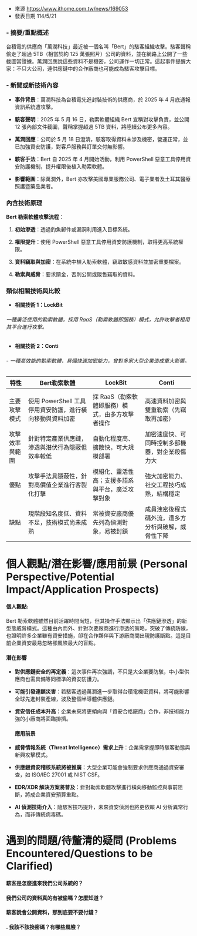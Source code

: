 - 來源 https://www.ithome.com.tw/news/169053
- 發表日期 114/5/21

### - **摘要/重點概述**
台積電的供應商「萬潤科技」最近被一個名叫「Bert」的駭客組織攻擊。駭客聲稱偷走了超過 5TB（相當於約 125 萬張照片）公司的資料，並在網路上公開了一些截圖當證據。萬潤回應說這些資料不是機密，公司運作一切正常。這起事件提醒大家：不只大公司，連供應鏈中的合作廠商也可能成為駭客攻擊目標。

### - **新聞或新技術內容**
  - **事件背景**：萬潤科技為台積電先進封裝技術的供應商，於 2025 年 4 月底通報資訊系統遭攻擊。
    
- **駭客聲明**：2025 年 5 月 16 日，勒索軟體組織 Bert 宣稱對攻擊負責，並公開 12 張內部文件截圖，聲稱掌握超過 5TB 資料，將陸續公布更多內容。
    
- **萬潤回應**：公司於 5 月 18 日澄清，駭客取得資料未涉及機密，營運正常，並已加強資安防護，對客戶服務與訂單交付無影響。
    
- **駭客手法**：Bert 自 2025 年 4 月開始活動，利用 PowerShell 惡意工具停用資安防護機制，提升權限後植入勒索軟體。
    
- **影響範圍**：除萬潤外，Bert 亦攻擊美國專業服務公司、電子業者及土耳其醫療照護暨藥品業者。
  
  
### **內含技術原理**

**Bert 勒索軟體攻擊流程**：

1. **初始滲透**：透過釣魚郵件或漏洞利用進入目標系統。
    
2. **權限提升**：使用 PowerShell 惡意工具停用資安防護機制，取得更高系統權限。
    
3. **資料竊取與加密**：在系統中植入勒索軟體，竊取敏感資料並加密重要檔案。
    
4. **勒索與威脅**：要求贖金，否則公開或販售竊取的資料。
   
   
### 類似相關技術與比較
   
   - **相關技術 1：LockBit**
    
###### 一種廣泛使用的勒索軟體，採用 RaaS（勒索軟體即服務）模式，允許攻擊者租用其平台進行攻擊。
        
- **相關技術 2：Conti**
    
###### - 一種高效能的勒索軟體，具備快速加密能力，曾對多家大型企業造成重大影響。
      
      

| 特性      | Bert勒索軟體                           | LockBit                    | Conti                     |
| ------- | ---------------------------------- | -------------------------- | ------------------------- |
|         |                                    |                            |                           |
| 主要攻擊模式  | 使用 PowerShell 工具停用資安防護，進行橫向移動與資料加密 | 採 RaaS（勒索軟體即服務）模式，由多方攻擊者操作 | 高速資料加密與雙重勒索（先竊取再加密）       |
| 攻擊效率與範圍 | 針對特定產業供應鏈，滲透與潛伏行為隱蔽但效率較低           | 自動化程度高、擴散快，可大規模部署          | 加密速度快、可同時控制多部機器，對企業殺傷力大   |
| 優點      | 攻擊手法具隱蔽性，針對高價值企業進行客製化打擊            | 模組化、靈活性高；支援多語系與平台，廣泛攻擊對象   | 強大加密能力、社交工程技巧成熟，結構穩定      |
| 缺點      | 現階段知名度低、資料不足，技術模式尚未成熟              | 常被資安廠商優先列為偵測對象，易被封鎖        | 成員洩密後程式碼外流，遭多方分析與破解，威脅性下降 |

# 個人觀點/潛在影響/應用前景 (Personal Perspective/Potential Impact/Application Prospects)

#### **個人觀點**:
Bert 勒索軟體雖然目前活躍時間尚短，但其操作手法顯示出「供應鏈滲透」的新型態威脅模式。這種由內而外、針對次要廠商進行滲透的策略，突破了傳統防線，也證明許多企業雖有資安措施，卻在合作夥伴與下游廠商間出現防護斷點。這是目前企業資安最易忽略卻風險最大的盲點。

#### **潛在影響**

- **對供應鏈安全的再定義**：這次事件再次強調，不只是大企業要防駭，中小型供應商也需具備等同標準的資安防護力。
    
- **可能引發連鎖災害**：若駭客透過萬潤進一步取得台積電機密資料，將可能影響全球先進封裝產線，波及整個半導體供應鏈。
    
- **資安信任成本升高**：企業未來將更傾向與「資安合格廠商」合作，非技術能力強的小廠商將面臨排擠。
  
  #### **應用前景**

- **威脅情報系統（Threat Intelligence）需求上升**：企業需掌握即時駭客動態與新興攻擊模式。
    
- **供應鏈資安稽核系統將被推廣**：大型企業可能會強制要求供應商通過資安審查，如 ISO/IEC 27001 或 NIST CSF。
    
- **EDR/XDR 解決方案將普及**：針對勒索軟體攻擊進行橫向移動監控與事前阻斷，將成企業資安預算重點。
    
- **AI 偵測技術介入**：隨駭客技巧提升，未來資安偵測也將更依賴 AI 分析異常行為，而非傳統病毒碼。
  
  
# 遇到的問題/待釐清的疑問 (Problems Encountered/Questions to be Clarified)

#### **駭客是怎麼進來我們公司系統的？**

#### **我們公司的資料真的有被偷嗎？怎麼知道？**

#### **駭客說會公開資料，那到底要不要付錢？**

#### . **我該不該換密碼？有哪些風險？**
